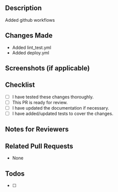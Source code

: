 ## Description

<!-- Briefly describe the purpose of this pull request. Include any related issues. -->

Added github workflows

## Changes Made

<!-- Provide a clear and concise description of the changes introduced by this pull request. -->

- Added lint_test.yml
- Added deploy.yml

## Screenshots (if applicable)

<!-- Include any relevant screenshots to visually demonstrate the changes. -->

## Checklist

<!-- Mark the items that apply to this pull request. You can use [x] to check them. -->

- [ ] I have tested these changes thoroughly.
- [ ] This PR is ready for review.
- [ ] I have updated the documentation if necessary.
- [ ] I have added/updated tests to cover the changes.

## Notes for Reviewers

<!-- Provide any additional information or context that the reviewers might need. -->

## Related Pull Requests

<!-- If there are any related pull requests, link them here. -->

- None

## Todos

<!-- List any remaining tasks that need to be completed after this pull request is merged. -->

- [ ] 


